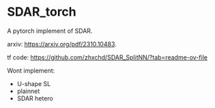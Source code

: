 # SDAR_torch
A pytorch implement of SDAR. 

arxiv: https://arxiv.org/pdf/2310.10483. 

tf code: https://github.com/zhxchd/SDAR_SplitNN/?tab=readme-ov-file

Wont implement:
- U-shape SL
- plainnet
- SDAR hetero

